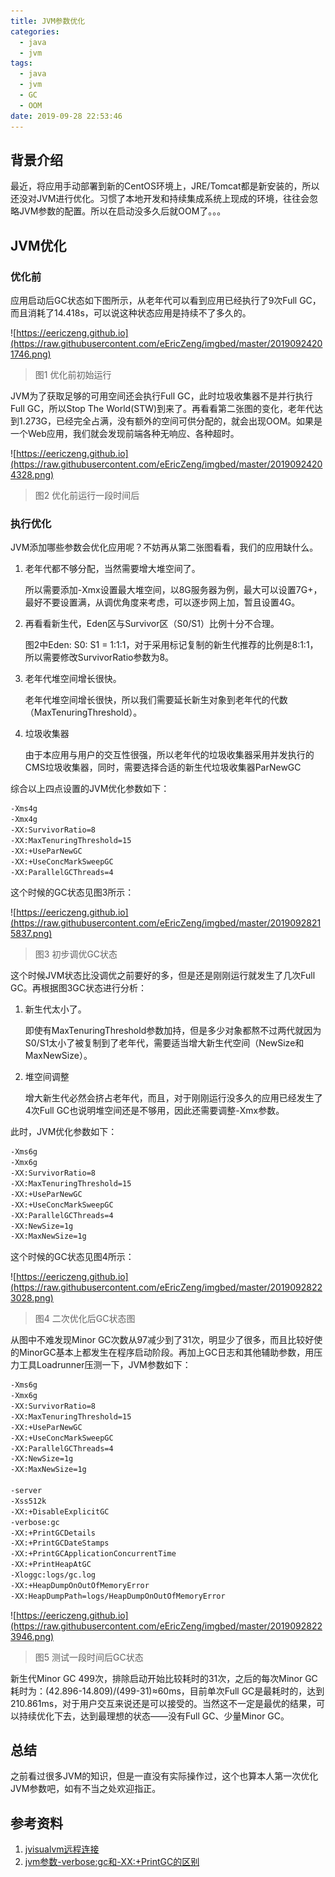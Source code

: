 ```yaml
---
title: JVM参数优化
categories:
  - java
  - jvm
tags:
  - java
  - jvm
  - GC
  - OOM
date: 2019-09-28 22:53:46
---
```



## 背景介绍

最近，将应用手动部署到新的CentOS环境上，JRE/Tomcat都是新安装的，所以还没对JVM进行优化。习惯了本地开发和持续集成系统上现成的环境，往往会忽略JVM参数的配置。所以在启动没多久后就OOM了。。。

## JVM优化

### 优化前

应用启动后GC状态如下图所示，从老年代可以看到应用已经执行了9次Full GC，而且消耗了14.418s，可以说这种状态应用是持续不了多久的。

![https://eericzeng.github.io](https://raw.githubusercontent.com/eEricZeng/imgbed/master/20190924201746.png)

> 图1 优化前初始运行

JVM为了获取足够的可用空间还会执行Full GC，此时垃圾收集器不是并行执行Full GC，所以Stop The World(STW)到来了。再看看第二张图的变化，老年代达到1.273G，已经完全占满，没有额外的空间可供分配的，就会出现OOM。如果是一个Web应用，我们就会发现前端各种无响应、各种超时。

![https://eericzeng.github.io](https://raw.githubusercontent.com/eEricZeng/imgbed/master/20190924204328.png)

> 图2 优化前运行一段时间后

### 执行优化

JVM添加哪些参数会优化应用呢？不妨再从第二张图看看，我们的应用缺什么。

1.  老年代都不够分配，当然需要增大堆空间了。

    所以需要添加-Xmx设置最大堆空间，以8G服务器为例，最大可以设置7G+，最好不要设置满，从调优角度来考虑，可以逐步网上加，暂且设置4G。

2.  再看看新生代，Eden区与Survivor区（S0/S1）比例十分不合理。

    图2中Eden: S0: S1 = 1:1:1，对于采用标记复制的新生代推荐的比例是8:1:1，所以需要修改SurvivorRatio参数为8。

3.  老年代堆空间增长很快。

    老年代堆空间增长很快，所以我们需要延长新生对象到老年代的代数（MaxTenuringThreshold）。

4.  垃圾收集器

    由于本应用与用户的交互性很强，所以老年代的垃圾收集器采用并发执行的CMS垃圾收集器，同时，需要选择合适的新生代垃圾收集器ParNewGC

综合以上四点设置的JVM优化参数如下：

```bash
-Xms4g
-Xmx4g
-XX:SurvivorRatio=8
-XX:MaxTenuringThreshold=15
-XX:+UseParNewGC
-XX:+UseConcMarkSweepGC
-XX:ParallelGCThreads=4
```

这个时候的GC状态见图3所示：

![https://eericzeng.github.io](https://raw.githubusercontent.com/eEricZeng/imgbed/master/20190928215837.png)

> 图3 初步调优GC状态

这个时候JVM状态比没调优之前要好的多，但是还是刚刚运行就发生了几次Full GC。再根据图3GC状态进行分析：

1.  新生代太小了。

    即使有MaxTenuringThreshold参数加持，但是多少对象都熬不过两代就因为S0/S1太小了被复制到了老年代，需要适当增大新生代空间（NewSize和MaxNewSize）。

2.  堆空间调整

    增大新生代必然会挤占老年代，而且，对于刚刚运行没多久的应用已经发生了4次Full GC也说明堆空间还是不够用，因此还需要调整-Xmx参数。

此时，JVM优化参数如下：

```bash
-Xms6g
-Xmx6g
-XX:SurvivorRatio=8
-XX:MaxTenuringThreshold=15
-XX:+UseParNewGC
-XX:+UseConcMarkSweepGC
-XX:ParallelGCThreads=4
-XX:NewSize=1g
-XX:MaxNewSize=1g
```

这个时候的GC状态见图4所示：

![https://eericzeng.github.io](https://raw.githubusercontent.com/eEricZeng/imgbed/master/20190928223028.png)

> 图4 二次优化后GC状态图

从图中不难发现Minor GC次数从97减少到了31次，明显少了很多，而且比较好使的MinorGC基本上都发生在程序启动阶段。再加上GC日志和其他辅助参数，用压力工具Loadrunner压测一下，JVM参数如下：

```bash
-Xms6g
-Xmx6g
-XX:SurvivorRatio=8
-XX:MaxTenuringThreshold=15
-XX:+UseParNewGC
-XX:+UseConcMarkSweepGC
-XX:ParallelGCThreads=4
-XX:NewSize=1g
-XX:MaxNewSize=1g

-server
-Xss512k
-XX:+DisableExplicitGC
-verbose:gc
-XX:+PrintGCDetails
-XX:+PrintGCDateStamps
-XX:+PrintGCApplicationConcurrentTime
-XX:+PrintHeapAtGC
-Xloggc:logs/gc.log
-XX:+HeapDumpOnOutOfMemoryError
-XX:HeapDumpPath=logs/HeapDumpOnOutOfMemoryError
```

![https://eericzeng.github.io](https://raw.githubusercontent.com/eEricZeng/imgbed/master/20190928223946.png)

> 图5 测试一段时间后GC状态

新生代Minor GC 499次，排除启动开始比较耗时的31次，之后的每次Minor GC耗时为：(42.896-14.809)/(499-31)≈60ms，目前单次Full GC是最耗时的，达到210.861ms，对于用户交互来说还是可以接受的。当然这不一定是最优的结果，可以持续优化下去，达到最理想的状态——没有Full GC、少量Minor GC。

## 总结

之前看过很多JVM的知识，但是一直没有实际操作过，这个也算本人第一次优化JVM参数吧，如有不当之处欢迎指正。

## 参考资料

1.  [jvisualvm远程连接](https://eericzeng.github.io/2019/09/20/jvisualvm%E8%BF%9C%E7%A8%8B%E8%BF%9E%E6%8E%A5Tomcat/ "jvisualvm远程连接")
2.  [jvm参数-verbose:gc和-XX:+PrintGC的区别](https://segmentfault.com/q/1010000004348215 "segmentfault:jvm参数-verbose:gc和-XX:+PrintGC有区别？")
